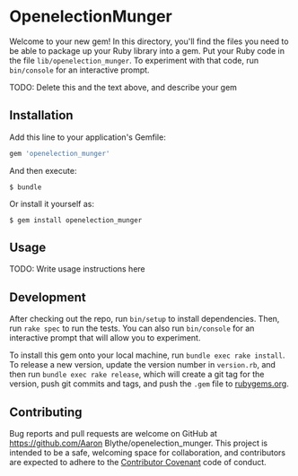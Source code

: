 # OpenelectionMunger

Welcome to your new gem! In this directory, you'll find the files you need to be able to package up your Ruby library into a gem. Put your Ruby code in the file `lib/openelection_munger`. To experiment with that code, run `bin/console` for an interactive prompt.

TODO: Delete this and the text above, and describe your gem

## Installation

Add this line to your application's Gemfile:

```ruby
gem 'openelection_munger'
```

And then execute:

    $ bundle

Or install it yourself as:

    $ gem install openelection_munger

## Usage

TODO: Write usage instructions here

## Development

After checking out the repo, run `bin/setup` to install dependencies. Then, run `rake spec` to run the tests. You can also run `bin/console` for an interactive prompt that will allow you to experiment.

To install this gem onto your local machine, run `bundle exec rake install`. To release a new version, update the version number in `version.rb`, and then run `bundle exec rake release`, which will create a git tag for the version, push git commits and tags, and push the `.gem` file to [rubygems.org](https://rubygems.org).

## Contributing

Bug reports and pull requests are welcome on GitHub at https://github.com/Aaron Blythe/openelection_munger. This project is intended to be a safe, welcoming space for collaboration, and contributors are expected to adhere to the [Contributor Covenant](http://contributor-covenant.org) code of conduct.


